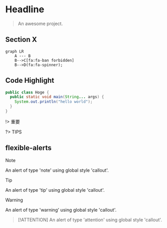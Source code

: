 # Headline

> An awesome project.

## Section X
```mermaid
graph LR
    A --- B
    B-->C[fa:fa-ban forbidden]
    B-->D(fa:fa-spinner);
```

## Code Highlight

```java
public class Hoge {
  public static void main(String... args) {
    System.out.println("hello world");
  }
}
```

!> 重要

?> TIPS

## flexible-alerts

> [!NOTE]
> An alert of type 'note' using global style 'callout'.

> [!TIP]
> An alert of type 'tip' using global style 'callout'.

> [!WARNING]
> An alert of type 'warning' using global style 'callout'.

> [!ATTENTION]
> An alert of type 'attention' using global style 'callout'.
